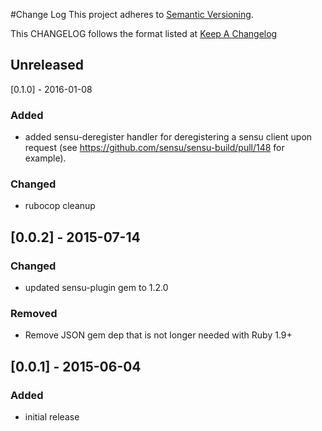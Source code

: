 #Change Log
This project adheres to [Semantic Versioning](http://semver.org/).

This CHANGELOG follows the format listed at [Keep A Changelog](http://keepachangelog.com/)

## Unreleased

[0.1.0] - 2016-01-08
### Added
- added sensu-deregister handler for deregistering a sensu client upon request (see https://github.com/sensu/sensu-build/pull/148 for example).

### Changed
- rubocop cleanup

## [0.0.2] - 2015-07-14
### Changed
- updated sensu-plugin gem to 1.2.0

### Removed
- Remove JSON gem dep that is not longer needed with Ruby 1.9+

## [0.0.1] - 2015-06-04

### Added
- initial release

